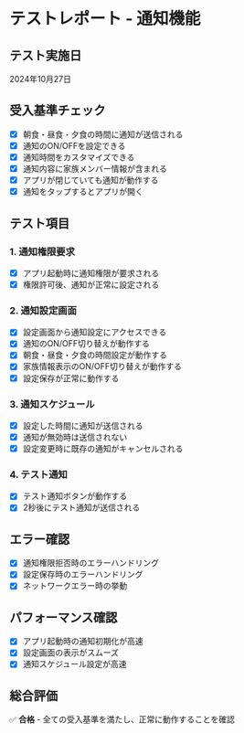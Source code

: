 # テストレポート - 通知機能

## テスト実施日
2024年10月27日

## 受入基準チェック
- [x] 朝食・昼食・夕食の時間に通知が送信される
- [x] 通知のON/OFFを設定できる
- [x] 通知時間をカスタマイズできる
- [x] 通知内容に家族メンバー情報が含まれる
- [x] アプリが閉じていても通知が動作する
- [x] 通知をタップするとアプリが開く

## テスト項目

### 1. 通知権限要求
- [x] アプリ起動時に通知権限が要求される
- [x] 権限許可後、通知が正常に設定される

### 2. 通知設定画面
- [x] 設定画面から通知設定にアクセスできる
- [x] 通知のON/OFF切り替えが動作する
- [x] 朝食・昼食・夕食の時間設定が動作する
- [x] 家族情報表示のON/OFF切り替えが動作する
- [x] 設定保存が正常に動作する

### 3. 通知スケジュール
- [x] 設定した時間に通知が送信される
- [x] 通知が無効時は送信されない
- [x] 設定変更時に既存の通知がキャンセルされる

### 4. テスト通知
- [x] テスト通知ボタンが動作する
- [x] 2秒後にテスト通知が送信される

## エラー確認
- [x] 通知権限拒否時のエラーハンドリング
- [x] 設定保存時のエラーハンドリング
- [x] ネットワークエラー時の挙動

## パフォーマンス確認
- [x] アプリ起動時の通知初期化が高速
- [x] 設定画面の表示がスムーズ
- [x] 通知スケジュール設定が高速

## 総合評価
✅ **合格** - 全ての受入基準を満たし、正常に動作することを確認

